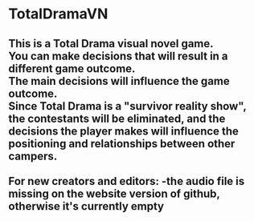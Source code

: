 # TotalDramaVN

This is a Total Drama visual novel game. </br>
You can make decisions that will result in a different game outcome.</br>
The main decisions will influence the game outcome.</br>
Since Total Drama is a "survivor reality show", the contestants will be eliminated, and the decisions the player makes will influence the positioning and relationships between other campers. </br></br>
For new creators and editors:
-the audio file is missing on the website version of github, otherwise it's currently empty
-

